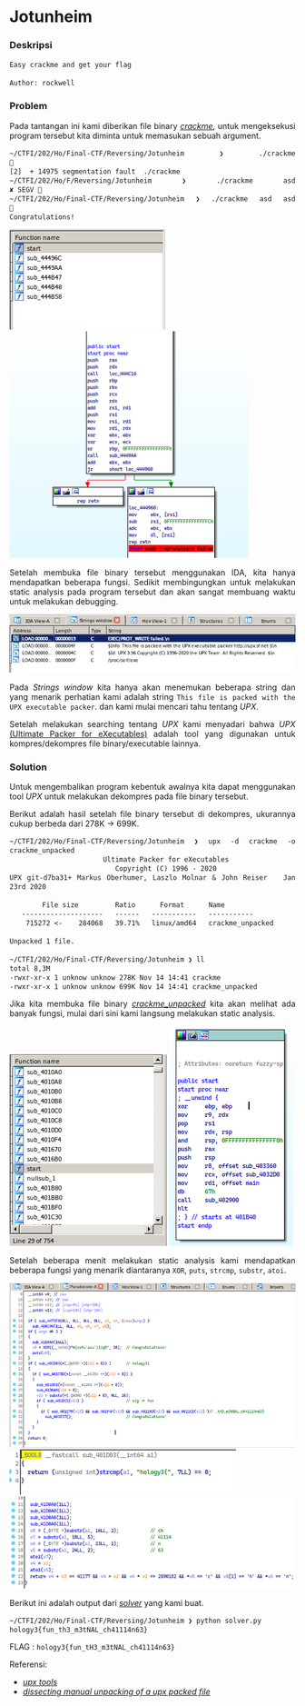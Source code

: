 <div style="text-align: justify">

# Jotunheim

### Deskripsi
```
Easy crackme and get your flag

Author: rockwell
```

### Problem
Pada tantangan ini kami diberikan file binary [*crackme*](crackme), untuk mengeksekusi program tersebut kita diminta untuk memasukan sebuah argument.

```
~/CTFI/202/Ho/Final-CTF/Reversing/Jotunheim ❯ ./crackme                                          
[2]  + 14975 segmentation fault  ./crackme
~/CTFI/202/Ho/F/Reversing/Jotunheim ❯ ./crackme asd                                       ✘ SEGV 
~/CTFI/202/Ho/Final-CTF/Reversing/Jotunheim ❯ ./crackme asd asd                                  
Congratulations!
```

![sc1](ss/screenshot1.png)   ![sc3](ss/screenshot3.png)

Setelah membuka file binary tersebut menggunakan IDA, kita hanya mendapatkan beberapa fungsi. Sedikit membingungkan untuk melakukan static analysis pada program tersebut dan akan sangat membuang waktu untuk melakukan debugging.

![sc2](ss/screenshot2.png)

Pada *Strings window* kita hanya akan menemukan beberapa string dan yang menarik perhatian kami adalah string `This file is packed with the UPX executable packer`. dan kami mulai mencari tahu tentang *UPX*.

Setelah melakukan searching tentang *UPX* kami menyadari bahwa *UPX* [(Ultimate Packer for eXecutables)](https://upx.github.io/) adalah tool yang digunakan untuk kompres/dekompres file binary/executable lainnya.

### Solution
Untuk mengembalikan program kebentuk awalnya kita dapat menggunakan tool *UPX* untuk melakukan dekompres pada file binary tersebut.

Berikut adalah hasil setelah file binary tersebut di dekompres, ukurannya cukup berbeda dari 278K -> 699K.
```
~/CTFI/202/Ho/Final-CTF/Reversing/Jotunheim ❯ upx -d crackme -o crackme_unpacked
                       Ultimate Packer for eXecutables
                          Copyright (C) 1996 - 2020
UPX git-d7ba31+ Markus Oberhumer, Laszlo Molnar & John Reiser   Jan 23rd 2020

        File size         Ratio      Format      Name
   --------------------   ------   -----------   -----------
    715272 <-    284068   39.71%   linux/amd64   crackme_unpacked

Unpacked 1 file.

~/CTFI/202/Ho/Final-CTF/Reversing/Jotunheim ❯ ll
total 8,3M
-rwxr-xr-x 1 unknow unknow 278K Nov 14 14:41 crackme
-rwxr-xr-x 1 unknow unknow 699K Nov 14 14:41 crackme_unpacked
```

Jika kita membuka file binary [*crackme_unpacked*](crackme_unpacked) kita akan melihat ada banyak fungsi, mulai dari sini kami langsung melakukan static analysis.

![sc4](ss/screenshot4.png) ![sc5](ss/screenshot5.png)

Setelah beberapa menit melakukan static analysis kami mendapatkan beberapa fungsi yang menarik diantaranya `XOR`, `puts`, `strcmp`, `substr`, `atoi`.

![sc6](ss/screenshot6.png) ![sc7](ss/screenshot7.png) ![sc8](ss/screenshot8.png)

Berikut ini adalah output dari [*solver*](solver.py) yang kami buat.
```
~/CTFI/202/Ho/Final-CTF/Reversing/Jotunheim ❯ python solver.py
hology3{fun_th3_m3tNAL_ch41114n63}
```

FLAG : `hology3{fun_tH3_m3tNAL_ch41114n63}`


Referensi:
 - [*upx tools*](https://upx.github.io/)
 - [*dissecting manual unpacking of a upx packed file*](https://tech-zealots.com/reverse-engineering/dissecting-manual-unpacking-of-a-upx-packed-file/)
</div>
